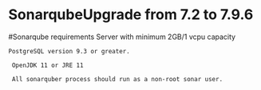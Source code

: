# SonarqubeUpgrade from 7.2 to 7.9.6

#Sonarqube requirements
    Server with minimum 2GB/1 vcpu capacity

    PostgreSQL version 9.3 or greater.
    
     OpenJDK 11 or JRE 11
      
     All sonarquber process should run as a non-root sonar user.
